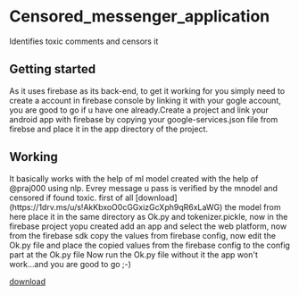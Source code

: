 # Censored_messenger_application
Identifies toxic comments and censors it
<h2>Getting started</h2>
As it uses firebase as its back-end, to get it working for you simply need to create a account in firebase console by linking it with your gogle account, you are good to go if u have one already.Create a project and link your android app with
firebase by copying your google-services.json file from firebse and place it in the app directory of the project.
<h2>Working</h2>
It basically works with the help of ml model created with the help of @praj000 using nlp. Evrey message u pass is verified by the mnodel and censored if found toxic.
first of all 
[download](https://1drv.ms/u/s!AkKbxoO0cGGxizGcXph9qR6xLaWG)
the model from here place it in the same directory as Ok.py and tokenizer.pickle, now in the firebase project yopu created add an app and select the web platform, now from the firebase sdk copy the values from firebase config, now edit the Ok.py file and place the copied values from the firebase config to the config part at the Ok.py file
 Now run the Ok.py file without it the app won't work...and you are good to go ;-)
 
 [download](https://1drv.ms/u/s!AkKbxoO0cGGxizGcXph9qR6xLaWG)
